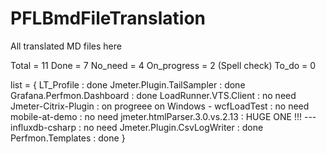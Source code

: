 # PFLBmdFileTranslation
All translated
MD files here



Total 		= 11
Done  		= 7
No_need 	= 4
On_progress 	= 2 (Spell check)
To_do 		= 0

list = {
	LT_Profile 			: done
	Jmeter.Plugin.TailSampler 	: done
	Grafana.Perfmon.Dashboard 	: done
	LoadRunner.VTS.Client 		: no need 
	Jmeter-Citrix-Plugin 		: on progreee on Windows - 
	wcfLoadTest 			: no need
	mobile-at-demo 		: no need
	jmeter.htmlParser.3.0.vs.2.13  : HUGE ONE !!! 	---
	influxdb-csharp 		: no need
	Jmeter.Plugin.CsvLogWriter 	: done
	Perfmon.Templates 		: done
}
